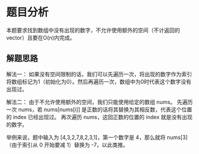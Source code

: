 # 题目分析

本题要求找到数组中没有出现的数字，不允许使用额外的空间（不计返回的vector）且要在O(n)内完成。

## 解题思路

解法一：
如果没有空间限制的话，我们可以先遍历一次，将出现的数字作为索引将数组标记为1（初始化为0）。然后再遍历一次，数组中为0时代表这个数字没有出现过。

解法二：
由于不允许使用额外的空间，我们只能使用给定的数组 nums。
先遍历一次 nums，若 nums[nums[i]] 是正数的话将其替换为其相反数，代表这个位置的 index 已经出现过。
再次遍历 nums，这回正数的位置的 index 就是没有出现的数字。

举例来说，题中输入为 [4,3,2,7,8,2,3,1]，第一个数字是 4，那么就将 nums[3]（由于索引从 0 开始要减 1）替换为 -7，以此类推。

